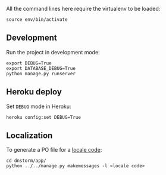 All the command lines here require the virtualenv to be loaded:

    source env/bin/activate

## Development

Run the project in development mode:

    export DEBUG=True
    export DATABASE_DEBUG=True
    python manage.py runserver

## Heroku deploy

Set `DEBUG` mode in Heroku:

    heroku config:set DEBUG=True

## Localization

To generate a PO file for a [locale
code](http://stackoverflow.com/a/3191729/513401):

    cd dnstorm/app/
    python ../../manage.py makemessages -l <locale code>
